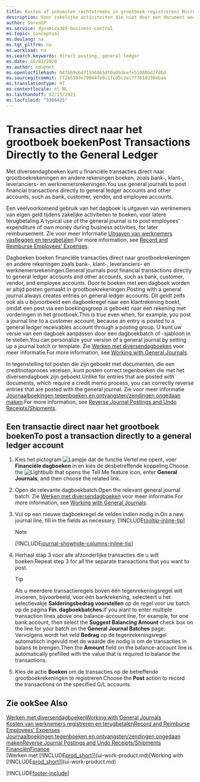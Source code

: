 ```yaml
---
title: Kosten of inkomsten rechtstreeks in grootboek registreren| Microsoft Docs
description: Voor zakelijke activiteiten die niet door een document worden vertegenwoordigd, zoals kleinere ontvangsten of kasontvangsten, kunt u de gerelateerde transacties maken door dagboekregels te boeken op de pagina Diversendagboek.
author: SorenGP
ms.service: dynamics365-business-central
ms.topic: conceptual
ms.devlang: na
ms.tgt_pltfrm: na
ms.workload: na
ms.search.keywords: direct posting, general ledger
ms.date: 10/01/2020
ms.author: edupont
ms.openlocfilehash: 04fb69cb471596065df0a05deefe51080bd2fdbd
ms.sourcegitcommit: ff2b55b7e790447e0c1fcd5c2ec7f7610338ebaa
ms.translationtype: HT
ms.contentlocale: nl-NL
ms.lasthandoff: 02/15/2021
ms.locfileid: "5386421"
---
```

# <a name="post-transactions-directly-to-the-general-ledger"></a><span data-ttu-id="f036b-103">Transacties direct naar het grootboek boeken</span><span class="sxs-lookup"><span data-stu-id="f036b-103">Post Transactions Directly to the General Ledger</span></span>

<span data-ttu-id="f036b-104">Met diversendagboeken kunt u financiële transacties direct naar grootboekrekeningen en andere rekeningen boeken, zoals bank-, klant-, leveranciers- en werknemersrekeningen.</span><span class="sxs-lookup"><span data-stu-id="f036b-104">You use general journals to post financial transactions directly to general ledger accounts and other accounts, such as bank, customer, vendor, and employee accounts.</span></span>  

<span data-ttu-id="f036b-105">Een veelvoorkomend gebruik van het dagboek is uitgaven van werknemers van eigen geld tijdens zakelijke activiteiten te boeken, voor latere terugbetaling.</span><span class="sxs-lookup"><span data-stu-id="f036b-105">A typical use of the general journal is to post employees' expenditure of own money during business activities, for later reimbursement.</span></span> <span data-ttu-id="f036b-106">Zie voor meer informatie [Uitgaven van werknemers vastleggen en terugbetalen](finance-how-record-reimburse-employee-expenses.md).</span><span class="sxs-lookup"><span data-stu-id="f036b-106">For more information, see [Record and Reimburse Employees' Expenses](finance-how-record-reimburse-employee-expenses.md).</span></span>

<span data-ttu-id="f036b-107">Dagboeken boeken financiële transacties direct naar grootboekrekeningen en andere rekeningen zoals bank-, klant-, leveranciers- en werknemersrekeningen.</span><span class="sxs-lookup"><span data-stu-id="f036b-107">General journals post financial transactions directly to general ledger accounts and other accounts, such as bank, customer, vendor, and employee accounts.</span></span> <span data-ttu-id="f036b-108">Door te boeken met een dagboek worden er altijd posten gemaakt in grootboekrekeningen.</span><span class="sxs-lookup"><span data-stu-id="f036b-108">Posting with a general journal always creates entries on general ledger accounts.</span></span> <span data-ttu-id="f036b-109">Dit geldt zelfs ook als u bijvoorbeeld een dagboekregel naar een klantrekening boekt, omdat een post via een boekingsgroep is geboekt naar een rekening met vorderingen in het grootboek.</span><span class="sxs-lookup"><span data-stu-id="f036b-109">This is true even when, for example, you post a journal line to a customer account, because an entry is posted to a general ledger receivables account through a posting group.</span></span> <span data-ttu-id="f036b-110">U kunt uw versie van een dagboek aanpassen door een dagboekbatch of -sjabloon in te stellen.</span><span class="sxs-lookup"><span data-stu-id="f036b-110">You can personalize your version of a general journal by setting up a journal batch or template.</span></span> <span data-ttu-id="f036b-111">Zie [Werken met diversendagboeken](ui-work-general-journals.md) voor meer informatie.</span><span class="sxs-lookup"><span data-stu-id="f036b-111">For more information, see [Working with General Journals](ui-work-general-journals.md).</span></span>

<span data-ttu-id="f036b-112">In tegenstelling tot posten die zijn geboekt met documenten, die een creditnotaproces vereisen, kunt posten correct tegenboeken die met het diversendagboek zijn geboekt.</span><span class="sxs-lookup"><span data-stu-id="f036b-112">Unlike for entries that are posted with documents, which require a credit memo process, you can correctly reverse entries that are posted with the general journal.</span></span> <span data-ttu-id="f036b-113">Zie voor meer informatie [Journaalboekingen tegenboeken en ontvangsten/zendingen ongedaan maken](finance-how-reverse-journal-posting.md).</span><span class="sxs-lookup"><span data-stu-id="f036b-113">For more information, see [Reverse Journal Postings and Undo Receipts/Shipments](finance-how-reverse-journal-posting.md).</span></span>

## <a name="to-post-a-transaction-directly-to-a-general-ledger-account"></a><span data-ttu-id="f036b-114">Een transactie direct naar het grootboek boeken</span><span class="sxs-lookup"><span data-stu-id="f036b-114">To post a transaction directly to a general ledger account</span></span>

1. <span data-ttu-id="f036b-115">Kies het pictogram ![Lampje dat de functie Vertel me opent](media/ui-search/search_small.png "Vertel me wat u wilt doen"), voer **Financiële dagboeken** in en kies de desbetreffende koppeling.</span><span class="sxs-lookup"><span data-stu-id="f036b-115">Choose the ![Lightbulb that opens the Tell Me feature](media/ui-search/search_small.png "Tell me what you want to do") icon, enter **General Journals**, and then choose the related link.</span></span>
2. <span data-ttu-id="f036b-116">Open de relevante dagboekbatch.</span><span class="sxs-lookup"><span data-stu-id="f036b-116">Open the relevant general journal batch.</span></span> <span data-ttu-id="f036b-117">Zie [Werken met diversendagboeken](ui-work-general-journals.md) voor meer informatie.</span><span class="sxs-lookup"><span data-stu-id="f036b-117">For more information, see [Working with General Journals](ui-work-general-journals.md).</span></span>
3. <span data-ttu-id="f036b-118">Vul op een nieuwe dagboekregel de velden indien nodig in.</span><span class="sxs-lookup"><span data-stu-id="f036b-118">On a new journal line, fill in the fields as necessary.</span></span> [!INCLUDE[tooltip-inline-tip](includes/tooltip-inline-tip_md.md)]    

    > [!NOTE]
    > [!INCLUDE[journal-showhide-columns-inline-tip](includes/journal-showhide-columns-inline-tip.md)]
4. <span data-ttu-id="f036b-119">Herhaal stap 3 voor alle afzonderlijke transacties die u wilt boeken.</span><span class="sxs-lookup"><span data-stu-id="f036b-119">Repeat step 3 for all the separate transactions that you want to post.</span></span>

    > [!TIP]  
    > <span data-ttu-id="f036b-120">Als u meerdere transactieregels boven één tegenrekeningsregel wilt invoeren, bijvoorbeeld, voor één bankrekening, selecteert u het selectievakje **Salderingsbedrag voorstellen** op de regel voor uw batch op de pagina **Fin. dagboekbatches**.</span><span class="sxs-lookup"><span data-stu-id="f036b-120">If you want to enter multiple transaction lines above one balance-account line, for example, for one bank account, then select the **Suggest Balancing Amount** check box on the line for your batch on the **General Journal Batches** page.</span></span> <span data-ttu-id="f036b-121">Vervolgens wordt het veld **Bedrag** op de tegenrekeningsregel automatisch ingevuld met de waarde die nodig is om de transacties in balans te brengen.</span><span class="sxs-lookup"><span data-stu-id="f036b-121">Then the **Amount** field on the balance-account line is automatically prefilled with the value that is required to balance the transactions.</span></span>
5. <span data-ttu-id="f036b-122">Kies de actie **Boeken** om de transacties op de betreffende grootboekrekeningen te registreren.</span><span class="sxs-lookup"><span data-stu-id="f036b-122">Choose the **Post** action to record the transactions on the specified G/L accounts.</span></span>

## <a name="see-also"></a><span data-ttu-id="f036b-123">Zie ook</span><span class="sxs-lookup"><span data-stu-id="f036b-123">See Also</span></span>

[<span data-ttu-id="f036b-124">Werken met diversendagboeken</span><span class="sxs-lookup"><span data-stu-id="f036b-124">Working with General Journals</span></span>](ui-work-general-journals.md)  
[<span data-ttu-id="f036b-125">Kosten van werknemers registreren en terugbetalen</span><span class="sxs-lookup"><span data-stu-id="f036b-125">Record and Reimburse Employees' Expenses</span></span>](finance-how-record-reimburse-employee-expenses.md)  
[<span data-ttu-id="f036b-126">Journaalboekingen tegenboeken en ontvangsten/zendingen ongedaan maken</span><span class="sxs-lookup"><span data-stu-id="f036b-126">Reverse Journal Postings and Undo Receipts/Shipments</span></span>](finance-how-reverse-journal-posting.md)  
[<span data-ttu-id="f036b-127">Financiën</span><span class="sxs-lookup"><span data-stu-id="f036b-127">Finance</span></span>](finance.md)  
<span data-ttu-id="f036b-128">[Werken met [!INCLUDE[prod_short](includes/prod_short.md)]](ui-work-product.md)</span><span class="sxs-lookup"><span data-stu-id="f036b-128">[Working with [!INCLUDE[prod_short](includes/prod_short.md)]](ui-work-product.md)</span></span>  


[!INCLUDE[footer-include](includes/footer-banner.md)]